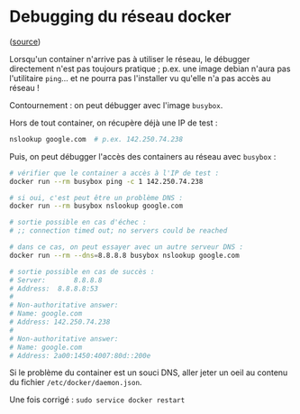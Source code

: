 # Debugging du réseau docker

([source](https://bobcares.com/blog/docker-image-dns-lookup-error/))

Lorsqu'un container n'arrive pas à utiliser le réseau, le débugger directement n'est pas toujours pratique ; p.ex. une image debian n'aura pas l'utilitaire `ping`... et ne pourra pas l'installer vu qu'elle n'a pas accès au réseau !

Contournement : on peut débugger avec l'image `busybox`.

Hors de tout container, on récupère déjà une IP de test :

```sh
nslookup google.com  # p.ex. 142.250.74.238
```

Puis, on peut débugger l'accès des containers au réseau avec `busybox` :

```sh
# vérifier que le container a accès à l'IP de test :
docker run --rm busybox ping -c 1 142.250.74.238

# si oui, c'est peut être un problème DNS :
docker run --rm busybox nslookup google.com

# sortie possible en cas d'échec :
# ;; connection timed out; no servers could be reached

# dans ce cas, on peut essayer avec un autre serveur DNS :
docker run --rm --dns=8.8.8.8 busybox nslookup google.com

# sortie possible en cas de succès :
# Server:		8.8.8.8
# Address:	8.8.8.8:53
#
# Non-authoritative answer:
# Name:	google.com
# Address: 142.250.74.238
#
# Non-authoritative answer:
# Name:	google.com
# Address: 2a00:1450:4007:80d::200e
```

Si le problème du container est un souci DNS, aller jeter un oeil au contenu du fichier `/etc/docker/daemon.json`.

Une fois corrigé : `sudo service docker restart`
